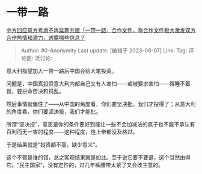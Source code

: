 # 一带一路
[中方回应意方考虑不再延期共建「一带一路」合作文件，称合作文件极大激发双方合作热情和潜力，透露哪些信息？](https://www.zhihu.com/question/615590178/answer/3153423004)

> Author: #0-Anonymity
> Last update: [编辑于 2023-08-07]
> Link:
> Tag:
> 评论区:
> 泛讨论:

意大利指望加入一带一路后中国会给大笔投资。

问题是，中国真投资意大利内部自己又有人害怕——或被要求害怕——得睡不着觉，要拼命否决和捣乱。

然后事情就僵住了——从中国的角度看，你们要坚决批，我们才投得了；从意大利的角度看，你们要坚决投，我们才能批。

所谓“坚决投”，意思是你的条件要好到能让一些不会加减法的疯子也不能不承认有百利而无一害的程度——这种程度，连上帝都没及格过。

于是结果就是“投资额不高，缺少意义”。

这个不管是谁的错，总之客观结果就是如此。至于说它要不要退，这个当然由得它。“民主国家”，没有定性的，过几年裤腰带太紧了又会改主意的。
